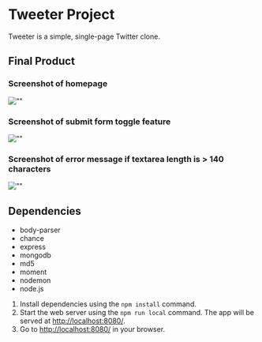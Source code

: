 # Tweeter Project

Tweeter is a simple, single-page Twitter clone.

## Final Product

### Screenshot of homepage
![""]()
### Screenshot of submit form toggle feature
![""]()
### Screenshot of error message if textarea length is > 140 characters
![""]()

## Dependencies

- body-parser
- chance
- express
- mongodb
- md5
- moment
- nodemon
- node.js


1. Install dependencies using the `npm install` command.
2. Start the web server using the `npm run local` command. The app will be served at <http://localhost:8080/>.
3. Go to <http://localhost:8080/> in your browser.
